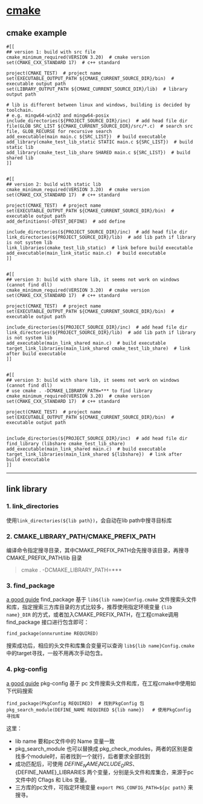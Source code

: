 # [cmake](https://github.com/iLovEing/notebook/issues/34)

## cmake example
```
#[[
## version 1: build with src file
cmake_minimum_required(VERSION 3.20)  # cmake version
set(CMAKE_CXX_STANDARD 17)  # c++ standard

project(CMAKE_TEST)  # project name
set(EXECUTABLE_OUTPUT_PATH ${CMAKE_CURRENT_SOURCE_DIR}/bin)  # executable output path
set(LIBRARY_OUTPUT_PATH ${CMAKE_CURRENT_SOURCE_DIR}/lib)  # library output path

# lib is different between linux and windows, building is decided by toolchain.
# e.g. mingw64-win32 and mingw64-posix
include_directories(${PROJECT_SOURCE_DIR}/inc)  # add head file dir
file(GLOB SRC_LIST ${CMAKE_CURRENT_SOURCE_DIR}/src/*.c)  # search src file, GLOB_RECURSE for recursive search
add_executable(main main.c ${SRC_LIST})  # build executable
add_library(cmake_test_lib_static STATIC main.c ${SRC_LIST})  # build static lib
add_library(cmake_test_lib_share SHARED main.c ${SRC_LIST})  # build shared lib
]]


#[[
## version 2: build with static lib
cmake_minimum_required(VERSION 3.20)  # cmake version
set(CMAKE_CXX_STANDARD 17)  # c++ standard

project(CMAKE_TEST)  # project name
set(EXECUTABLE_OUTPUT_PATH ${CMAKE_CURRENT_SOURCE_DIR}/bin)  # executable output path
add_definitions(-DTEST_DEFINE)  # add define

include_directories(${PROJECT_SOURCE_DIR}/inc)  # add head file dir
link_directories(${PROJECT_SOURCE_DIR}/lib)  # add lib path if library is not system lib
link_libraries(cmake_test_lib_static)  # link before build executable
add_executable(main_link_static main.c)  # build executable
]]


#[[
## version 3: build with share lib, it seems not work on windows (cannot find dll)
cmake_minimum_required(VERSION 3.20)  # cmake version
set(CMAKE_CXX_STANDARD 17)  # c++ standard

project(CMAKE_TEST)  # project name
set(EXECUTABLE_OUTPUT_PATH ${CMAKE_CURRENT_SOURCE_DIR}/bin)  # executable output path

include_directories(${PROJECT_SOURCE_DIR}/inc)  # add head file dir
link_directories(${PROJECT_SOURCE_DIR}/lib)  # add lib path if library is not system lib
add_executable(main_link_shared main.c)  # build executable
target_link_libraries(main_link_shared cmake_test_lib_share)  # link after build executable
]]


#[[
## version 3: build with share lib, it seems not work on windows (cannot find dll)
# use cmake . -DCMAKE_LIBRARY_PATH=*** to find library
cmake_minimum_required(VERSION 3.20)  # cmake version
set(CMAKE_CXX_STANDARD 17)  # c++ standard

project(CMAKE_TEST)  # project name
set(EXECUTABLE_OUTPUT_PATH ${CMAKE_CURRENT_SOURCE_DIR}/bin)  # executable output path


include_directories(${PROJECT_SOURCE_DIR}/inc)  # add head file dir
find_library (libshare cmake_test_lib_share)
add_executable(main_link_shared main.c)  # build executable
target_link_libraries(main_link_shared ${libshare})  # link after build executable
]]
```

---

## link library

### 1. link_directories
使用`link_directories(${lib path})`，会自动在lib path中搜寻目标库

### 2. CMAKE_LIBRARY_PATH/CMAKE_PREFIX_PATH
编译命令指定搜寻目录，其中CMAKE_PREFIX_PATH会先搜寻该目录，再搜寻CMAKE_PREFIX_PATH/lib 目录
> cmake . -DCMAKE_LIBRARY_PATH=***

### 3. find_package
[a good guide](https://blog.csdn.net/zhanghm1995/article/details/105466372)
find_package 基于 `lib${lib name}Config.cmake` 文件搜索头文件和库，指定搜索三方库目录的方式比较多，推荐使用指定环境变量 `{lib name}_DIR` 的方式，或者加入CMAKE_PREFIX_PATH，在工程cmake调用 find_package 接口进行包含即可：
```
find_package(onnxruntime REQUIRED)
```
搜索成功后，相应的头文件和库集合变量可以查询 `lib${lib name}Config.cmake`  中的target寻找，一般不用再次手动包含。

### 4. pkg-config
[a good guide](https://blog.csdn.net/qq_21438461/article/details/132898233)
pkg-config 基于 pc 文件搜索头文件和库，在工程cmake中使用如下代码搜索
```
find_package(PkgConfig REQUIRED)  # 找到PkgConfig 包
pkg_search_module(DEFINE_NAME REQUIRED ${lib name})   # 使用PkgConfig 寻找库
```
这里：
- lib name 要和pc文件中的 Name 变量一致
- pkg_search_module 也可以替换成 pkg_check_modules，两者的区别是查找多个module时，前者找到一个就行，后者要求全部找到
- 成功匹配后，可使用 ${DEFINE_NAME}_INCLUDE_DIRS、${DEFINE_NAME}_LIBRARIES 两个变量，分别是头文件和库集合，来源于pc文件中的 Cflags 和 Libs 变量。
- 三方库的pc文件，可指定环境变量 `export PKG_CONFIG_PATH=${pc path}` 来搜寻。